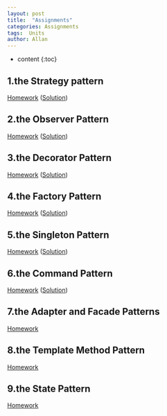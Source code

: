 ```yaml
---
layout: post
title:  "Assignments"
categories: Assignments
tags:  Units  
author: Allan
---
```


* content
{:toc}

## 1.the Strategy pattern
<A href="./../resources/Assignments/Strategy.Homework.docx">Homework</a>
(<A href="./../resources/Assignments/Strategy.Homework.solution.docx">Solution</a>)
## 2.the Observer Pattern
<A href="./../resources/Assignments/Oberver.Homework.docx">Homework</a>
(<A href="./../resources/Assignments/Oberver.Homework.solution.docx">Solution</a>)
## 3.the Decorator Pattern
<A href="./../resources/Assignments/Decorator.Homework.docx">Homework</a>
(<A href="./../resources/Assignments/Decorator.Homework.solution.docx">Solution</a>)
## 4.the Factory Pattern
<A href="./../resources/Assignments/Factory.Homework.docx">Homework</a>
(<A href="./../resources/Assignments/Factory.Homework.solution.docx">Solution</a>)
## 5.the Singleton Pattern
<A href="./../resources/Assignments/singleton.Homework.docx">Homework</a>
(<A href="./../resources/Assignments/singleton.Homework.solution.docx">Solution</a>)
## 6.the Command Pattern
<A href="./../resources/Assignments/Command.Homework.docx">Homework</a>
(<A href="./../resources/Assignments/Command.Homework.solution.docx">Solution</a>)
## 7.the Adapter and Facade Patterns
<A href="./../resources/Assignments/Adpter.Facade.Homework.docx">Homework</a>
<!-- (<A href="./../resources/Assignments/Adpter.Facade.Homework.solution.docx">Solution</a>) -->
## 8.the Template Method Pattern
<A href="./../resources/Assignments/Template.Homework.docx">Homework</a>
<!-- (<A href="./../resources/Assignments/Template.Homework.solution.docx">Solution</a>) -->
## 9.the State Pattern
<A href="./../resources/Assignments/State.Homework.docx">Homework</a>
<!-- (<A href="./../resources/Assignments/State.Homework.solution.docx">Solution</a>) -->
